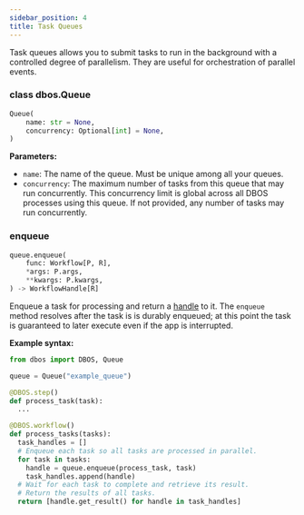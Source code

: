 ```yaml
---
sidebar_position: 4
title: Task Queues
---
```


Task queues allows you to submit tasks to run in the background with a controlled degree of parallelism.
They are useful for orchestration of parallel events.

### class dbos.Queue

```python
Queue(
    name: str = None,
    concurrency: Optional[int] = None,
)
```

**Parameters:**
- `name`: The name of the queue. Must be unique among all your queues.
- `concurrency`: The maximum number of tasks from this queue that may run concurrently.
This concurrency limit is global across all DBOS processes using this queue.
If not provided, any number of tasks may run concurrently.


### enqueue

```python
queue.enqueue(
    func: Workflow[P, R],
    *args: P.args,
    **kwargs: P.kwargs,
) -> WorkflowHandle[R]
```

Enqueue a task for processing and return a [handle](./workflow_handles.md) to it.
The `enqueue` method resolves after the task is is durably enqueued; at this point the task is guaranteed to later execute even if the app is interrupted.

**Example syntax:**

```python
from dbos import DBOS, Queue

queue = Queue("example_queue")

@DBOS.step()
def process_task(task):
  ...

@DBOS.workflow()
def process_tasks(tasks):
  task_handles = []
  # Enqueue each task so all tasks are processed in parallel.
  for task in tasks:
    handle = queue.enqueue(process_task, task)
    task_handles.append(handle)
  # Wait for each task to complete and retrieve its result.
  # Return the results of all tasks.
  return [handle.get_result() for handle in task_handles]
```